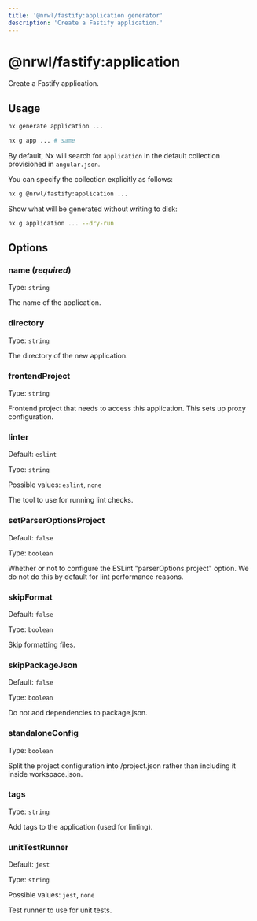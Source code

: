 ```yaml
---
title: '@nrwl/fastify:application generator'
description: 'Create a Fastify application.'
---
```


# @nrwl/fastify:application

Create a Fastify application.

## Usage

```bash
nx generate application ...
```

```bash
nx g app ... # same
```

By default, Nx will search for `application` in the default collection provisioned in `angular.json`.

You can specify the collection explicitly as follows:

```bash
nx g @nrwl/fastify:application ...
```

Show what will be generated without writing to disk:

```bash
nx g application ... --dry-run
```

## Options

### name (_**required**_)

Type: `string`

The name of the application.

### directory

Type: `string`

The directory of the new application.

### frontendProject

Type: `string`

Frontend project that needs to access this application. This sets up proxy configuration.

### linter

Default: `eslint`

Type: `string`

Possible values: `eslint`, `none`

The tool to use for running lint checks.

### setParserOptionsProject

Default: `false`

Type: `boolean`

Whether or not to configure the ESLint "parserOptions.project" option. We do not do this by default for lint performance reasons.

### skipFormat

Default: `false`

Type: `boolean`

Skip formatting files.

### skipPackageJson

Default: `false`

Type: `boolean`

Do not add dependencies to package.json.

### standaloneConfig

Type: `boolean`

Split the project configuration into <projectRoot>/project.json rather than including it inside workspace.json.

### tags

Type: `string`

Add tags to the application (used for linting).

### unitTestRunner

Default: `jest`

Type: `string`

Possible values: `jest`, `none`

Test runner to use for unit tests.
